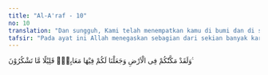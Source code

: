 ```yaml
---
title: "Al-A'raf - 10"
no: 10
translation: "Dan sungguh, Kami telah menempatkan kamu di bumi dan di sana Kami sediakan (sumber) penghidupan untukmu. (Tetapi) sedikit sekali kamu bersyukur."
tafsir: "Pada ayat ini Allah menegaskan sebagian dari sekian banyak karunia yang telah dianugerahkan kepada hamba-Nya yaitu bahwa Dia telah menyediakan bumi ini untuk manusia tinggal dan berdiam di atasnya, bebas berusaha dalam batas-batas yang telah digariskan, diberi perlengkapan kehidupan. Kemudian disempurnakan-Nya dengan bermacam-macam perlengkapan lain agar mereka dapat hidup di bumi dengan senang dan tenang, seperti tumbuh-tumbuhan yang beraneka ragam macamnya, binatang-binatang, baik yang boleh dimakan maupun yang tidak, burung baik di udara atupun di darat, ikan baik di laut, di danau maupun di tempat-tempat pemeliharan ikan lainnya, air tawar untuk diminum, dipergunakan mencuci pakaian dan keperluan lainnya, minuman dan makanan yang bermacam rasa dan aromanya untuk memenuhi selera masing-masing. Bahkan semua yang ada di bumi ini adalah diperuntukkan bagi manusia, sebagaimana firman Allah: \n\nDialah (Allah) yang menciptakan segala apa yang ada di bumi untukmu. (al-Baqarah/2: 29)\n\nUntuk memenuhi keperluan hidup seseorang tentu tidak akan bisa terus menetap di satu tempat, tetapi ia berpindah-pindah dari suatu tempat ke tempat lain, untuk itu disediakan bagi mereka alat pengangkutan dan perhubungan yang bermacam-macam yang berkembang dan maju sesuai dengan kemajuan ilmu pengetahuan dan teknologi untuk dipergunakan mereka seperti mobil dengan segala macam bentuk dan keindahannya, kapal terbang, kapal laut, dan kapal selam, kereta api dan lain sebagainya yang tak terhitung banyaknya. Tidak seorang pun manusia yang dapat memberi angka pasti tentang banyaknya karunia itu sekalipun dengan komputer. Allah berfirman: \n\nDan jika kamu menghitung nikmat Allah, niscaya kamu tidak akan mampu menghitungnya. (Ibrahim/14: 34)\n\nSemua karunia dan nikmat tersebut di atas adalah untuk memenuhi keperluan hidup jasmani baik secara perorangan maupun secara berkelompok yang akan dijadikan batu loncatan untuk memenuhi dan menjaga kesejahteraan hidup rohani guna kesucian diri dan mempersiapkan diri untuk hidup kekal di akhirat nanti serta memperoleh nikmat dan kebahagian abadi yang tak berkesudahan. Atas semua karunia dan nikmat yang tak terhitung banyaknya itu maka wajiblah manusia bersyukur, mensyukuri penciptanya, yaitu Allah swt, dan janganlah sekali-kali dia mengingkarinya, sebagaimana firman Allah: \n\nBersyukurlah kepada-Ku, dan janganlah kamu ingkar kepada-Ku. (al-Baqarah/2: 152)\n\nAlangkah sedikitnya manusia yang dapat menyadari dan menginsyafi hal tersebut. Pada umumnya manusia menganggap bahwa yang dicapai dan diperolehnya itu adalah hasil dari kecerdasan otaknya, kesungguhan usahanya, bukan dari Allah dan sedikit dari mereka yang bersyukur: \n\nDan sedikit sekali dari hamba-hamba-Ku yang bersyukur. (Saba'/34: 13)\n\nBersyukur kepada Allah tidak cukup dengan hanya mengucapkan Alhamdulillah wasysyukru lillah; tetapi harus diiringi dengan amal perbuatan yaitu dengan cara mendayagunakan nikmat tersebut dalam hal-hal yang diridai dan disukai Allah, bermanfaat bagi sesama manusia serta menaati segala perintah-Nya dan menjauhi semua larangan-Nya."
---
```


وَلَقَدْ مَكَّنّٰكُمْ فِى الْاَرْضِ وَجَعَلْنَا لَكُمْ فِيْهَا مَعَايِشَۗ قَلِيْلًا مَّا تَشْكُرُوْنَ ࣖ 
